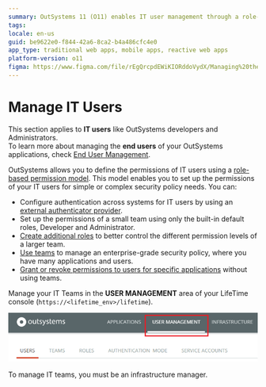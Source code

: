 ```yaml
---
summary: OutSystems 11 (O11) enables IT user management through a role-based permission model, supporting both simple and complex security policies.
tags:
locale: en-us
guid: be9622e0-f844-42a6-8ca2-b4a486cfc4e0
app_type: traditional web apps, mobile apps, reactive web apps
platform-version: o11
figma: https://www.figma.com/file/rEgQrcpdEWiKIORddoVydX/Managing%20the%20Applications%20Lifecycle?node-id=267:21
---
```


# Manage IT Users

<div class="info" markdown="1">

This section applies to **IT users** like OutSystems developers and Administrators.  
To learn more about managing the **end users** of your OutSystems applications, check [End User Management](../../user-management/end-user-manage/accessing-users.md).

</div>

OutSystems allows you to define the permissions of IT users using a [role-based permission model](about-permission-levels.md). This model enables you to set up the permissions of your IT users for simple or complex security policy needs. You can:

* Configure authentication across systems for IT users by using an [external authenticator provider](use-an-external-authentication-provider.md).
* Set up the permissions of a small team using only the built-in default roles, Developer and Administrator.
* [Create additional roles](create-an-it-role.md#create-a-new-role) to better control the different permission levels of a larger team.
* [Use teams](create-an-it-team.md) to manage an enterprise-grade security policy, where you have many applications and users.
* [Grant or revoke permissions to users for specific applications](grant-it-roles-for-a-specific-application.md) without using teams.

Manage your IT Teams in the **USER MANAGEMENT** area of your LifeTime console (`https://<lifetime_env>/lifetime`).

![Screenshot of the USER MANAGEMENT area in the OutSystems LifeTime console](images/intro-1.png "LifeTime Console User Management")

To manage IT teams, you must be an infrastructure manager.
